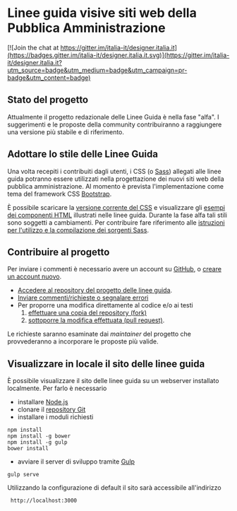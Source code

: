 # Linee guida visive siti web della Pubblica Amministrazione

[![Join the chat at https://gitter.im/italia-it/designer.italia.it](https://badges.gitter.im/italia-it/designer.italia.it.svg)](https://gitter.im/italia-it/designer.italia.it?utm_source=badge&utm_medium=badge&utm_campaign=pr-badge&utm_content=badge)

## Stato del progetto
Attualmente il progetto redazionale delle Linee Guida è nella fase "alfa". I suggerimenti
e le proposte della community contribuiranno a raggiungere una versione più stabile e di riferimento.

## Adottare lo stile delle Linee Guida
Una volta recepiti i contribuiti dagli utenti, i CSS (o [Sass](http://sass-lang.com)) allegati alle linee guida
potranno essere utilizzati nella progettazione dei nuovi siti web della pubblica amministrazione.
Al momento è prevista l'implementazione come tema del framework CSS [Bootstrap](http://getbootstrap.com/).

È possibile scaricare la [versione corrente del CSS](https://github.com/italia-it/ita-bootstrap) e visualizzare gli [esempi dei componenti HTML](http://italia-it.github.io/ita-bootstrap/) illustrati nelle linee guida. Durante la fase alfa tali stili sono soggetti a cambiamenti.
Per contribuire fare riferimento alle [istruzioni per l'utilizzo e la compilazione dei sorgenti Sass](https://github.com/italia-it/ita-bootstrap/blob/master/README.md).

## Contribuire al progetto
Per inviare i commenti è necessario avere un account su [GitHub](https://github.com/), o [creare un account nuovo](https://github.com/join).

- [Accedere al repository del progetto delle linee guida](https://github.com/italia-it/designer.italia.it).
- [Inviare commenti/richieste o segnalare errori](https://github.com/italia-it/designer.italia.it/issues)
- Per proporre una modifica direttamente al codice e/o ai testi
  1. [effettuare una copia del repository (fork)](https://help.github.com/articles/fork-a-repo/)
  2. [sottoporre la modifica effettuata (pull request)](https://help.github.com/articles/using-pull-requests/).

Le richieste saranno esaminate dai *maintainer* del progetto che provvederanno a incorporare le proposte più valide.

## Visualizzare in locale il sito delle linee guida
È possibile visualizzare il sito delle linee guida su un webserver installato localmente.
Per farlo è necessario
- installare [Node.js](https://nodejs.org/)
- clonare il [repository Git](https://github.com/italia-it/designer.italia.it.git)
- installare i moduli richiesti

```
npm install
npm install -g bower
npm install -g gulp
bower install
```

- avviare il server di sviluppo tramite [Gulp](http://gulpjs.com/)

```
gulp serve
```

Utilizzando la configurazione di default il sito sarà accessibile all'indirizzo

```
 http://localhost:3000
```
